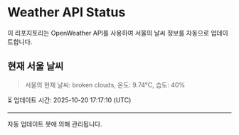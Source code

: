 
# Weather API Status

이 리포지토리는 OpenWeather API를 사용하여 서울의 날씨 정보를 자동으로 업데이트합니다.

## 현재 서울 날씨
> 서울의 현재 날씨: broken clouds, 온도: 9.74°C, 습도: 40%

⏳ 업데이트 시간: 2025-10-20 17:17:10 (UTC)

---
자동 업데이트 봇에 의해 관리됩니다.

